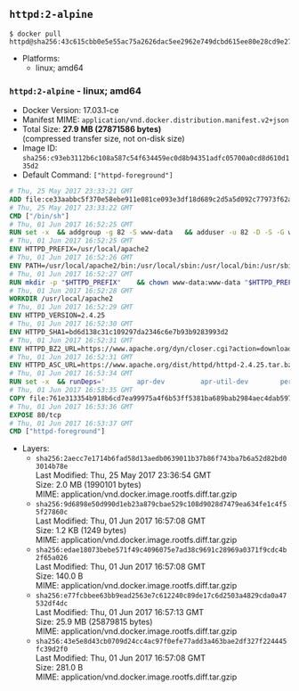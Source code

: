 ## `httpd:2-alpine`

```console
$ docker pull httpd@sha256:43c615cbb0e5e55ac75a2626dac5ee2962e749dcbd615ee80e28cd9e2707304b
```

-	Platforms:
	-	linux; amd64

### `httpd:2-alpine` - linux; amd64

-	Docker Version: 17.03.1-ce
-	Manifest MIME: `application/vnd.docker.distribution.manifest.v2+json`
-	Total Size: **27.9 MB (27871586 bytes)**  
	(compressed transfer size, not on-disk size)
-	Image ID: `sha256:c93eb3112b6c108a587c54f634459ec0d8b94351adfc05700a0cd8d610d135d2`
-	Default Command: `["httpd-foreground"]`

```dockerfile
# Thu, 25 May 2017 23:33:21 GMT
ADD file:ce33aabbc5f370e58ebe911e081ce093e3df18d689c2d5a5d092c77973f62a54 in / 
# Thu, 25 May 2017 23:33:22 GMT
CMD ["/bin/sh"]
# Thu, 01 Jun 2017 16:52:25 GMT
RUN set -x 	&& addgroup -g 82 -S www-data 	&& adduser -u 82 -D -S -G www-data www-data
# Thu, 01 Jun 2017 16:52:25 GMT
ENV HTTPD_PREFIX=/usr/local/apache2
# Thu, 01 Jun 2017 16:52:26 GMT
ENV PATH=/usr/local/apache2/bin:/usr/local/sbin:/usr/local/bin:/usr/sbin:/usr/bin:/sbin:/bin
# Thu, 01 Jun 2017 16:52:27 GMT
RUN mkdir -p "$HTTPD_PREFIX" 	&& chown www-data:www-data "$HTTPD_PREFIX"
# Thu, 01 Jun 2017 16:52:28 GMT
WORKDIR /usr/local/apache2
# Thu, 01 Jun 2017 16:52:29 GMT
ENV HTTPD_VERSION=2.4.25
# Thu, 01 Jun 2017 16:52:30 GMT
ENV HTTPD_SHA1=bd6d138c31c109297da2346c6e7b93b9283993d2
# Thu, 01 Jun 2017 16:52:31 GMT
ENV HTTPD_BZ2_URL=https://www.apache.org/dyn/closer.cgi?action=download&filename=httpd/httpd-2.4.25.tar.bz2
# Thu, 01 Jun 2017 16:52:31 GMT
ENV HTTPD_ASC_URL=https://www.apache.org/dist/httpd/httpd-2.4.25.tar.bz2.asc
# Thu, 01 Jun 2017 16:53:34 GMT
RUN set -x 	&& runDeps=' 		apr-dev 		apr-util-dev 		perl 	' 	&& apk add --no-cache --virtual .build-deps 		$runDeps 		ca-certificates 		coreutils 		dpkg-dev dpkg 		gcc 		gnupg 		libc-dev 		libressl 		libressl-dev 		libxml2-dev 		lua-dev 		make 		nghttp2-dev 		pcre-dev 		tar 		zlib-dev 		&& wget -O httpd.tar.bz2 "$HTTPD_BZ2_URL" 	&& echo "$HTTPD_SHA1 *httpd.tar.bz2" | sha1sum -c - 	&& wget -O httpd.tar.bz2.asc "$HTTPD_ASC_URL" 	&& export GNUPGHOME="$(mktemp -d)" 	&& gpg --keyserver ha.pool.sks-keyservers.net --recv-keys A93D62ECC3C8EA12DB220EC934EA76E6791485A8 	&& gpg --batch --verify httpd.tar.bz2.asc httpd.tar.bz2 	&& rm -r "$GNUPGHOME" httpd.tar.bz2.asc 		&& mkdir -p src 	&& tar -xf httpd.tar.bz2 -C src --strip-components=1 	&& rm httpd.tar.bz2 	&& cd src 		&& gnuArch="$(dpkg-architecture --query DEB_BUILD_GNU_TYPE)" 	&& ./configure 		--build="$gnuArch" 		--prefix="$HTTPD_PREFIX" 		--enable-mods-shared=reallyall 	&& make -j "$(nproc)" 	&& make install 		&& cd .. 	&& rm -r src man manual 		&& sed -ri 		-e 's!^(\s*CustomLog)\s+\S+!\1 /proc/self/fd/1!g' 		-e 's!^(\s*ErrorLog)\s+\S+!\1 /proc/self/fd/2!g' 		"$HTTPD_PREFIX/conf/httpd.conf" 		&& runDeps="$runDeps $( 		scanelf --needed --nobanner --recursive /usr/local 			| awk '{ gsub(/,/, "\nso:", $2); print "so:" $2 }' 			| sort -u 			| xargs -r apk info --installed 			| sort -u 	)" 	&& apk add --virtual .httpd-rundeps $runDeps 	&& apk del .build-deps
# Thu, 01 Jun 2017 16:53:35 GMT
COPY file:761e313354b918b6cd7ea99975a4f6b53ff5381ba689bab2984aec4dab597215 in /usr/local/bin/ 
# Thu, 01 Jun 2017 16:53:36 GMT
EXPOSE 80/tcp
# Thu, 01 Jun 2017 16:53:37 GMT
CMD ["httpd-foreground"]
```

-	Layers:
	-	`sha256:2aecc7e1714b6fad58d13aedb0639011b37b86f743ba7b6a52d82bd03014b78e`  
		Last Modified: Thu, 25 May 2017 23:36:54 GMT  
		Size: 2.0 MB (1990101 bytes)  
		MIME: application/vnd.docker.image.rootfs.diff.tar.gzip
	-	`sha256:9d6898e50d990d1eb23a879cbae529c108d9028d7479ea634fe1c4f55f27860c`  
		Last Modified: Thu, 01 Jun 2017 16:57:08 GMT  
		Size: 1.2 KB (1249 bytes)  
		MIME: application/vnd.docker.image.rootfs.diff.tar.gzip
	-	`sha256:edae18073bebe571f49c4096075e7ad38c9691c28969a0371f9cdc4b2f65a026`  
		Last Modified: Thu, 01 Jun 2017 16:57:08 GMT  
		Size: 140.0 B  
		MIME: application/vnd.docker.image.rootfs.diff.tar.gzip
	-	`sha256:e77fcbbee63bb9ead2563e7c612240c89de17c6d2503a4829cda0a47532df4dc`  
		Last Modified: Thu, 01 Jun 2017 16:57:13 GMT  
		Size: 25.9 MB (25879815 bytes)  
		MIME: application/vnd.docker.image.rootfs.diff.tar.gzip
	-	`sha256:43e5e8d43cb0709d24cc4ac97f0efe77add3a463bae2df327f224445fc39d2f0`  
		Last Modified: Thu, 01 Jun 2017 16:57:08 GMT  
		Size: 281.0 B  
		MIME: application/vnd.docker.image.rootfs.diff.tar.gzip
